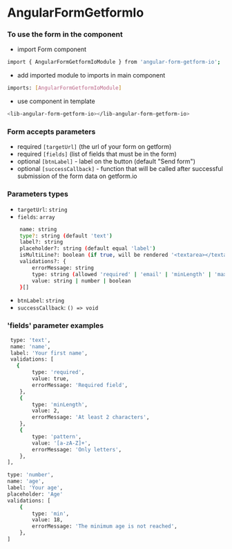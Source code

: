 # AngularFormGetformIo

### To use the form in the component

- import Form component

```sh
import { AngularFormGetformIoModule } from 'angular-form-getform-io';
```

- add imported module to imports in main component

```sh
imports: [AngularFormGetformIoModule]
```

- use component in template

```sh
<lib-angular-form-getform-io></lib-angular-form-getform-io>
```

### Form accepts parameters

- required `[targetUrl]` (the url of your form on getform)
- required `[fields]` (list of fields that must be in the form)
- optional `[btnLabel]` - label on the button (default "Send form")
- optional `[successCallback]` - function that will be called after successful submission of the form data on getform.io

### Parameters types

- `targetUrl`: `string`
- `fields`: `array`

```sh
    name: string
    type?: string (default 'text')
    label?: string
    placeholder?: string (default equal 'label')
    isMultiLine?: boolean (if true, will be rendered '<textarea></textarea>', otherwise a '<input />')
    validations?: {
        errorMessage: string
        type: string (allowed 'required' | 'email' | 'minLength' | 'maxLength' | 'min' | 'max' | 'pattern')
        value: string | number | boolean
    }[]
```

- `btnLabel`: `string`
- `successCallback`: `() => void`

### 'fields' parameter examples

```sh
 type: 'text',
 name: 'name',
 label: 'Your first name',
 validations: [
   {
        type: 'required',
        value: true,
        errorMessage: 'Required field',
    },
    {
        type: 'minLength',
        value: 2,
        errorMessage: 'At least 2 characters',
    },
    {
        type: 'pattern',
        value: '[a-zA-Z]+',
        errorMessage: 'Only letters',
    },
],
```

```sh
type: 'number',
name: 'age',
label: 'Your age',
placeholder: 'Age'
validations: [
    {
        type: 'min',
        value: 18,
        errorMessage: 'The minimum age is not reached',
    },
]
```
